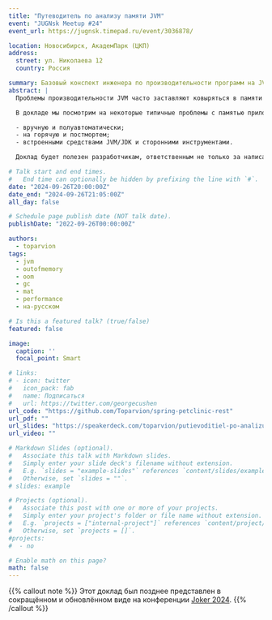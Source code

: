 ```yaml
---
title: "Путеводитель по анализу памяти JVM"
event: "JUGNsk Meetup #24"
event_url: https://jugnsk.timepad.ru/event/3036878/

location: Новосибирск, АкадемПарк (ЦКП)
address:
  street: ул. Николаева 12
  country: Россия

summary: Базовый конспект инженера по производительности программ на JVM
abstract: |
  Проблемы производительности JVM часто заставляют ковыряться в памяти приложения: то общие метрики надо посмотреть, а то и залезть в самую глубь за тем самым байтом. И хорошо бы знать заранее, где, что и как можно найти, а не судорожно гуглить и перебирать варианты, когда на production уже пригорело…

  В докладе мы посмотрим на некоторые типичные проблемы с памятью приложений на HotSpot JVM и подходящие им способы анализа:

  - вручную и полуавтоматически;
  - на горячую и постмортем;
  - встроенными средствами JVM/JDK и сторонними инструментами.

  Доклад будет полезен разработчикам, ответственным не только за написание кода, но и за его производительность "в бою", а также инженерам по мониторингу и работе с инцидентами на production.

# Talk start and end times.
#   End time can optionally be hidden by prefixing the line with `#`.
date: "2024-09-26T20:00:00Z"
date_end: "2024-09-26T21:05:00Z"
all_day: false

# Schedule page publish date (NOT talk date).
publishDate: "2022-09-26T00:00:00Z"

authors:
  - toparvion
tags:
  - jvm
  - outofmemory
  - oom
  - gc
  - mat
  - performance
  - на-русском

# Is this a featured talk? (true/false)
featured: false

image:
  caption: ''
  focal_point: Smart

# links:
# - icon: twitter
#   icon_pack: fab
#   name: Подписаться
#   url: https://twitter.com/georgecushen
url_code: "https://github.com/Toparvion/spring-petclinic-rest"
url_pdf: ""
url_slides: "https://speakerdeck.com/toparvion/putievoditiel-po-analizu-pamiati-jvm"
url_video: ""

# Markdown Slides (optional).
#   Associate this talk with Markdown slides.
#   Simply enter your slide deck's filename without extension.
#   E.g. `slides = "example-slides"` references `content/slides/example-slides.md`.
#   Otherwise, set `slides = ""`.
# slides: example

# Projects (optional).
#   Associate this post with one or more of your projects.
#   Simply enter your project's folder or file name without extension.
#   E.g. `projects = ["internal-project"]` references `content/project/deep-learning/index.md`.
#   Otherwise, set `projects = []`.
#projects:
#  - no

# Enable math on this page?
math: false
---
```


{{% callout note %}}
Этот доклад был позднее представлен в сокращённом и обновлённом виде на конференции [Joker 2024](/event/2024/joker/).
{{% /callout %}}